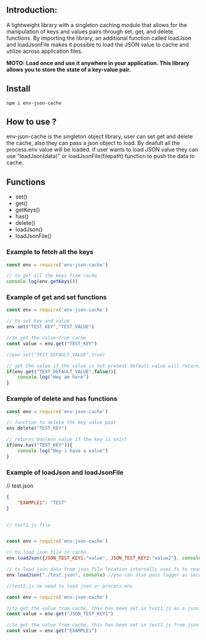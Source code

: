 ## Introduction:

A lightweight library with a singleton caching module that allows for the manipulation of keys and values pairs through set, get, and delete functions. 
By importing the library, an additional function called loadJson and loadJsonFile makes it possible to load the JSON value to cache and utilize across application files.

**MOTO: Load once and use it anywhere in your application. This library allows you to store the state of a key-value pair.**

## Install
``npm i env-json-cache``

## How to use ?

env-json-cache is the singleton object library, user can set get and delete the cache, also they can pass a json object to load.
By deafult all the process.env value will be loaded. if user wants to load JSON value they can use "loadJson(data)" or loadJsonFile(filepath) function to push the data to cache.


## Functions

- set()
- get()
- getKeys()
- has()
- delete()
- loadJson()
- loadJsonFile() 

### Example to fetch all the keys
```js
const env = require('env-json-cache')

// to get all the keys from cache 
console.log(env.getKeys())

```

### Example of get and set functions
```js
const env = require('env-json-cache')

// to set key and value 
env.set("TEST_KEY","TEST_VALUE")

//to get the value from cache
const value = env.get("TEST_KEY")

//env.set("TEST_DEFAULT_VALUE",true)

// get the value if the value is not present default value will return, i.e, second parameter
if(env.get("TEST_DEFAULT_VALUE",false)){
    console.log("Hey am here")
}
```


### Example of delete and has functions
```js
const env = require('env-json-cache')

// function to delete the key value pair
env.delete("TEST_KEY")

// returns boolean value if the key is exist
if(env.has("TEST_KEY")){
    console.log("Hey i have a value")
}

```

### Example of loadJson and loadJsonFile
// test.json
```json
{
    "EXAMPLE1": "TEST"
}
```

```js

// test1.js file 


const env = require('env-json-cache')

// to load json file in cache 
env.loadJson({JSON_TEST_KEY1:"value", JSON_TEST_KEY2:"value2"}, console) //you can also pass logger as second parameter 

// to load json data from json file location internally uses fs to read the file
env.loadJson("./test.json", console) //you can also pass logger as second parameter to print logs

```

```js
//test2.js no need to load json or process.env

const env = require('env-json-cache')

//to get the value from cache, this has been set in test1.js as a json value
const value = env.get("JSON_TEST_KEY1")

//to get the value from cache, this has been set in test1.js from json file
const value = env.get("EXAMPLE1")

```

